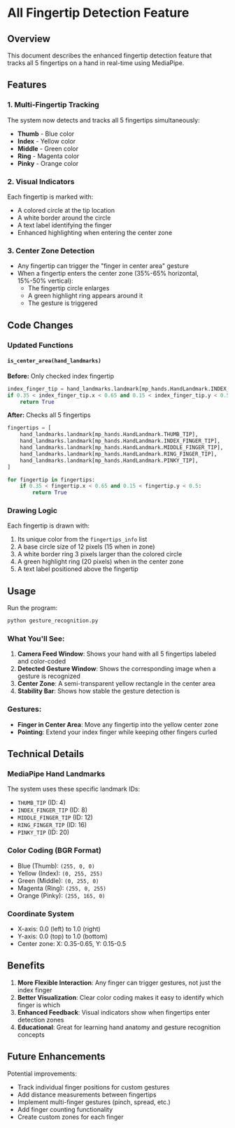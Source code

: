 # All Fingertip Detection Feature

## Overview
This document describes the enhanced fingertip detection feature that tracks all 5 fingertips on a hand in real-time using MediaPipe.

## Features

### 1. Multi-Fingertip Tracking
The system now detects and tracks all 5 fingertips simultaneously:
- **Thumb** - Blue color
- **Index** - Yellow color
- **Middle** - Green color
- **Ring** - Magenta color
- **Pinky** - Orange color

### 2. Visual Indicators
Each fingertip is marked with:
- A colored circle at the tip location
- A white border around the circle
- A text label identifying the finger
- Enhanced highlighting when entering the center zone

### 3. Center Zone Detection
- Any fingertip can trigger the "finger in center area" gesture
- When a fingertip enters the center zone (35%-65% horizontal, 15%-50% vertical):
  - The fingertip circle enlarges
  - A green highlight ring appears around it
  - The gesture is triggered

## Code Changes

### Updated Functions

#### `is_center_area(hand_landmarks)`
**Before:** Only checked index fingertip
```python
index_finger_tip = hand_landmarks.landmark[mp_hands.HandLandmark.INDEX_FINGER_TIP]
if 0.35 < index_finger_tip.x < 0.65 and 0.15 < index_finger_tip.y < 0.5:
    return True
```

**After:** Checks all 5 fingertips
```python
fingertips = [
    hand_landmarks.landmark[mp_hands.HandLandmark.THUMB_TIP],
    hand_landmarks.landmark[mp_hands.HandLandmark.INDEX_FINGER_TIP],
    hand_landmarks.landmark[mp_hands.HandLandmark.MIDDLE_FINGER_TIP],
    hand_landmarks.landmark[mp_hands.HandLandmark.RING_FINGER_TIP],
    hand_landmarks.landmark[mp_hands.HandLandmark.PINKY_TIP],
]

for fingertip in fingertips:
    if 0.35 < fingertip.x < 0.65 and 0.15 < fingertip.y < 0.5:
        return True
```

### Drawing Logic
Each fingertip is drawn with:
1. Its unique color from the `fingertips_info` list
2. A base circle size of 12 pixels (15 when in zone)
3. A white border ring 3 pixels larger than the colored circle
4. A green highlight ring (20 pixels) when in the center zone
5. A text label positioned above the fingertip

## Usage

Run the program:
```bash
python gesture_recognition.py
```

### What You'll See:
1. **Camera Feed Window**: Shows your hand with all 5 fingertips labeled and color-coded
2. **Detected Gesture Window**: Shows the corresponding image when a gesture is recognized
3. **Center Zone**: A semi-transparent yellow rectangle in the center area
4. **Stability Bar**: Shows how stable the gesture detection is

### Gestures:
- **Finger in Center Area**: Move any fingertip into the yellow center zone
- **Pointing**: Extend your index finger while keeping other fingers curled

## Technical Details

### MediaPipe Hand Landmarks
The system uses these specific landmark IDs:
- `THUMB_TIP` (ID: 4)
- `INDEX_FINGER_TIP` (ID: 8)
- `MIDDLE_FINGER_TIP` (ID: 12)
- `RING_FINGER_TIP` (ID: 16)
- `PINKY_TIP` (ID: 20)

### Color Coding (BGR Format)
- Blue (Thumb): `(255, 0, 0)`
- Yellow (Index): `(0, 255, 255)`
- Green (Middle): `(0, 255, 0)`
- Magenta (Ring): `(255, 0, 255)`
- Orange (Pinky): `(255, 165, 0)`

### Coordinate System
- X-axis: 0.0 (left) to 1.0 (right)
- Y-axis: 0.0 (top) to 1.0 (bottom)
- Center zone: X: 0.35-0.65, Y: 0.15-0.5

## Benefits

1. **More Flexible Interaction**: Any finger can trigger gestures, not just the index finger
2. **Better Visualization**: Clear color coding makes it easy to identify which finger is which
3. **Enhanced Feedback**: Visual indicators show when fingertips enter detection zones
4. **Educational**: Great for learning hand anatomy and gesture recognition concepts

## Future Enhancements

Potential improvements:
- Track individual finger positions for custom gestures
- Add distance measurements between fingertips
- Implement multi-finger gestures (pinch, spread, etc.)
- Add finger counting functionality
- Create custom zones for each finger